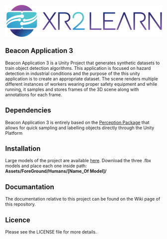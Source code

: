![XR2Learn](https://github.com/XR2Learn/.github/blob/main/images/XR2Learn%20logo.png)

## Beacon Application 3

Beacon Application 3 is a Unity Project that generates synthetic datasets to train object detection algorithms. This application is focused on hazard detection in industrial conditions and the purpose of the this unity application is to create an appropriate dataset. The scene renders multiple different instances of workers wearing proper safety equipment and while running, it samples and stores frames of the 3D scene along with annotations for each frame.

## Dependencies

Beacon Application 3 is entirely based on the [Perception Package](https://github.com/Unity-Technologies/com.unity.perception) that allows for quick sampling and labelling objects directly through the Unity Platform

## Installation

Large models of the project are available [here](https://drive.google.com/drive/folders/1X5IiqP73NPqwTjkL7KiycRXF4Z2NAhHN?usp=sharing). 
Download the three .fbx models and place each one inside path: **Assets/ForeGround/Humans/[Νame_Οf Μodel]/**
## Documantation 

The documentation relative to this project can be found on the Wiki page of this repository.


## Licence 

Please see the LICENSE file for more details.





























